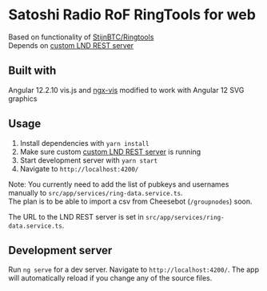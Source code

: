 # Satoshi Radio RoF RingTools for web

Based on functionality of [StijnBTC/Ringtools](https://github.com/StijnBTC/Ringtools)<br>
Depends on [custom LND REST server](https://github.com/dsbaars/srrof-lnd-rest)

## Built with

Angular 12.2.10
vis.js and [ngx-vis](https://github.com/visjs/ngx-vis) modified to work with Angular 12
SVG graphics

## Usage

1. Install dependencies with `yarn install`
2. Make sure custom [custom LND REST server](https://github.com/dsbaars/srrof-lnd-rest) is running
3. Start development server with `yarn start`
4. Navigate to `http://localhost:4200/`

Note: You currently need to add the list of pubkeys and usernames manually to `src/app/services/ring-data.service.ts`. <br>
The plan is to be able to import a csv from Cheesebot (`/groupnodes`) soon.<br>

The URL to the LND REST server is set in `src/app/services/ring-data.service.ts`.

## Development server

Run `ng serve` for a dev server. Navigate to `http://localhost:4200/`. The app will automatically reload if you change any of the source files.


